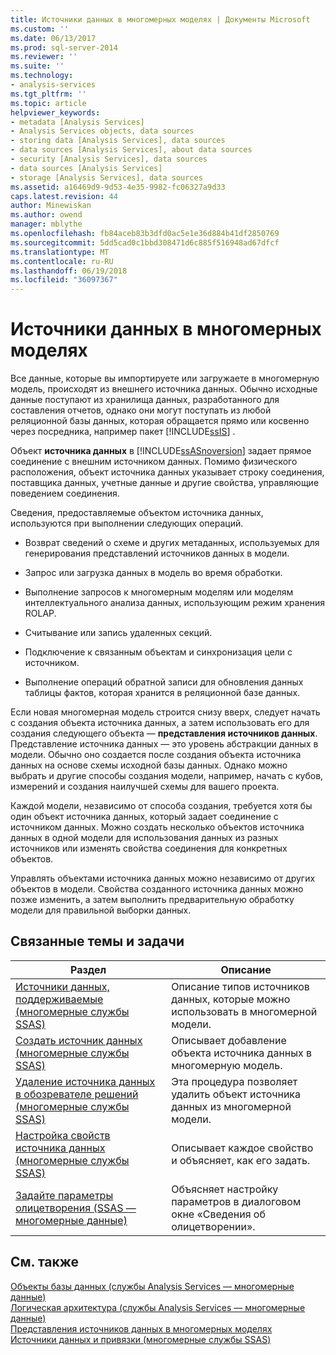 ```yaml
---
title: Источники данных в многомерных моделях | Документы Microsoft
ms.custom: ''
ms.date: 06/13/2017
ms.prod: sql-server-2014
ms.reviewer: ''
ms.suite: ''
ms.technology:
- analysis-services
ms.tgt_pltfrm: ''
ms.topic: article
helpviewer_keywords:
- metadata [Analysis Services]
- Analysis Services objects, data sources
- storing data [Analysis Services], data sources
- data sources [Analysis Services], about data sources
- security [Analysis Services], data sources
- data sources [Analysis Services]
- storage [Analysis Services], data sources
ms.assetid: a16469d9-9d53-4e35-9982-fc06327a9d33
caps.latest.revision: 44
author: Minewiskan
ms.author: owend
manager: mblythe
ms.openlocfilehash: fb84aceb83b3dfd0ac5e1e36d884b41df2850769
ms.sourcegitcommit: 5dd5cad0c1bbd308471d6c885f516948ad67dfcf
ms.translationtype: MT
ms.contentlocale: ru-RU
ms.lasthandoff: 06/19/2018
ms.locfileid: "36097367"
---
```

# <a name="data-sources-in-multidimensional-models"></a>Источники данных в многомерных моделях
  Все данные, которые вы импортируете или загружаете в многомерную модель, происходят из внешнего источника данных. Обычно исходные данные поступают из хранилища данных, разработанного для составления отчетов, однако они могут поступать из любой реляционной базы данных, которая обращается прямо или косвенно через посредника, например пакет [!INCLUDE[ssIS](../../includes/ssis-md.md)] .  
  
 Объект **источника данных** в [!INCLUDE[ssASnoversion](../../includes/ssasnoversion-md.md)] задает прямое соединение с внешним источником данных. Помимо физического расположения, объект источника данных указывает строку соединения, поставщика данных, учетные данные и другие свойства, управляющие поведением соединения.  
  
 Сведения, предоставляемые объектом источника данных, используются при выполнении следующих операций.  
  
-   Возврат сведений о схеме и других метаданных, используемых для генерирования представлений источников данных в модели.  
  
-   Запрос или загрузка данных в модель во время обработки.  
  
-   Выполнение запросов к многомерным моделям или моделям интеллектуального анализа данных, использующим режим хранения ROLAP.  
  
-   Считывание или запись удаленных секций.  
  
-   Подключение к связанным объектам и синхронизация цели с источником.  
  
-   Выполнение операций обратной записи для обновления данных таблицы фактов, которая хранится в реляционной базе данных.  
  
 Если новая многомерная модель строится снизу вверх, следует начать с создания объекта источника данных, а затем использовать его для создания следующего объекта — **представления источников данных**. Представление источника данных — это уровень абстракции данных в модели. Обычно оно создается после создания объекта источника данных на основе схемы исходной базы данных. Однако можно выбрать и другие способы создания модели, например, начать с кубов, измерений и создания наилучшей схемы для вашего проекта.  
  
 Каждой модели, независимо от способа создания, требуется хотя бы один объект источника данных, который задает соединение с источником данных. Можно создать несколько объектов источника данных в одной модели для использования данных из разных источников или изменять свойства соединения для конкретных объектов.  
  
 Управлять объектами источника данных можно независимо от других объектов в модели. Свойства созданного источника данных можно позже изменить, а затем выполнить предварительную обработку модели для правильной выборки данных.  
  
## <a name="related-topics-and-tasks"></a>Связанные темы и задачи  
  
|Раздел|Описание|  
|-----------|-----------------|  
|[Источники данных, поддерживаемые &#40;многомерные службы SSAS&#41;](supported-data-sources-ssas-multidimensional.md)|Описание типов источников данных, которые можно использовать в многомерной модели.|  
|[Создать источник данных &#40;многомерные службы SSAS&#41;](create-a-data-source-ssas-multidimensional.md)|Описывает добавление объекта источника данных в многомерную модель.|  
|[Удаление источника данных в обозревателе решений &#40;многомерные службы SSAS&#41;](delete-a-data-source-in-solution-explorer-ssas-multidimensional.md)|Эта процедура позволяет удалить объект источника данных из многомерной модели.|  
|[Настройка свойств источника данных &#40;многомерные службы SSAS&#41;](set-data-source-properties-ssas-multidimensional.md)|Описывает каждое свойство и объясняет, как его задать.|  
|[Задайте параметры олицетворения &#40;SSAS — многомерные данные&#41;](set-impersonation-options-ssas-multidimensional.md)|Объясняет настройку параметров в диалоговом окне «Сведения об олицетворении».|  
  
## <a name="see-also"></a>См. также  
 [Объекты базы данных &#40;службы Analysis Services — многомерные данные&#41;](olap-logical/database-objects-analysis-services-multidimensional-data.md)   
 [Логическая архитектура &#40;службы Analysis Services — многомерные данные&#41;](olap-logical/understanding-microsoft-olap-logical-architecture.md)   
 [Представления источников данных в многомерных моделях](data-source-views-in-multidimensional-models.md)   
 [Источники данных и привязки &#40;многомерные службы SSAS&#41;](data-sources-and-bindings-ssas-multidimensional.md)  
  
  